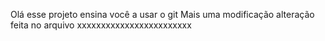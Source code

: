 Olá esse projeto ensina você a usar o git
Mais uma modificação
alteração feita no arquivo
xxxxxxxxxxxxxxxxxxxxxxxx